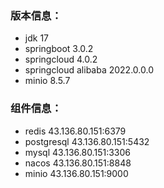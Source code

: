 ### 版本信息： 
  - jdk 17
  - springboot 3.0.2
  - springcloud 4.0.2
  - springcloud alibaba 2022.0.0.0
  - minio 8.5.7
### 组件信息：
  - redis 43.136.80.151:6379
  - postgresql 43.136.80.151:5432
  - mysql 43.136.80.151:3306
  - nacos 43.136.80.151:8848
  - minio 43.136.80.151:9000
          
